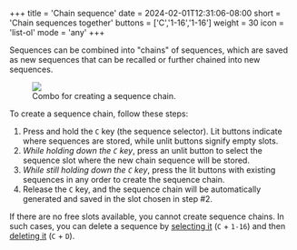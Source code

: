 +++
title = 'Chain sequence'
date = 2024-02-01T12:31:06-08:00
short = 'Chain sequences together'
buttons = ['C','1-16','1-16']
weight = 30
icon = 'list-ol'
mode = 'any'
+++


Sequences can be combined into "chains" of sequences, which are saved as new sequences that can be recalled or further chained into new sequences.

<figure class="imgcombo">
<img loading="lazy" src="/img/chain_sequence.webp">
<figcaption>Combo for creating a sequence chain.</figcaption>
</figure>


To create a sequence chain, follow these steps:

1. Press and hold the `C` key (the sequence selector). Lit buttons indicate where sequences are stored, while unlit buttons signify empty slots.
2. *While holding down the `C` key*, press an unlit button to select the sequence slot where the new chain sequence will be stored.
3. *While still holding down the `C` key*, press the lit buttons with existing sequences in any order to create the sequence chain.
4. Release the `C` key, and the sequence chain will be automatically generated and saved in the slot chosen in step #2.

If there are no free slots available, you cannot create sequence chains. In such cases, you can delete a sequence by [selecting it](#select-sequence) (`C` + `1-16`) and then [deleting it](#record-sequence) (`C` + `D`).


